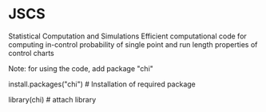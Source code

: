 # JSCS
Statistical Computation and Simulations
Efficient computational code for computing in-control probability of single point and run length properties of control charts

Note: for using the code, add package "chi"

install.packages("chi") # Installation of required package

library(chi) # attach library
